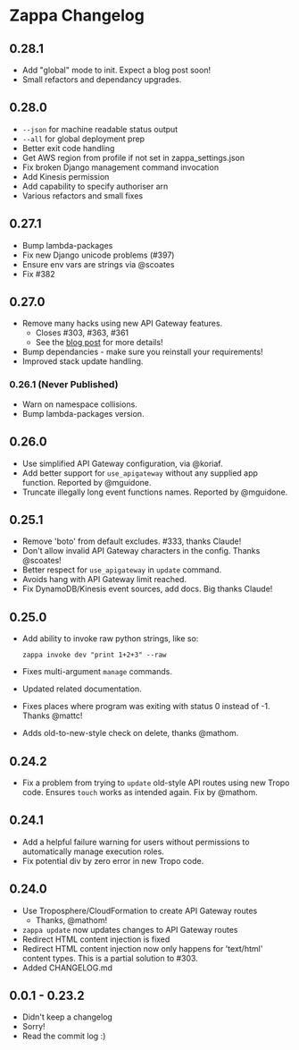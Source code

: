 # Zappa Changelog

## 0.28.1
* Add "global" mode to init. Expect a blog post soon!
* Small refactors and dependancy upgrades.

## 0.28.0
* `--json` for machine readable status output
* `--all` for global deployment prep
* Better exit code handling
* Get AWS region from profile if not set in zappa_settings.json
* Fix broken Django management command invocation
* Add Kinesis permission
* Add capability to specify authoriser arn
* Various refactors and small fixes

## 0.27.1

* Bump lambda-packages
* Fix new Django unicode problems (#397)
* Ensure env vars are strings via @scoates
* Fix #382

## 0.27.0

* Remove many hacks using new API Gateway features.
    * Closes #303, #363, #361
    * See the [blog post](https://blog.zappa.io/posts/unhacking-zappa-with-new-apigateway-features) for more details!
* Bump dependancies - make sure you reinstall your requirements!
* Improved stack update handling.

### 0.26.1 (Never Published)

* Warn on namespace collisions.
* Bump lambda-packages version.

## 0.26.0

* Use simplified API Gateway configuration, via @koriaf.
* Add better support for `use_apigateway` without any supplied app function. Reported by @mguidone.
* Truncate illegally long event functions names. Reported by @mguidone.

## 0.25.1

* Remove 'boto' from default excludes. #333, thanks Claude!
* Don't allow invalid API Gateway characters in the config. Thanks @scoates!
* Better respect for `use_apigateway` in `update` command.
* Avoids hang with API Gateway limit reached.
* Fix DynamoDB/Kinesis event sources, add docs. Big thanks Claude!

## 0.25.0

* Add ability to invoke raw python strings, like so:

    `zappa invoke dev "print 1+2+3" --raw`

* Fixes multi-argument `manage` commands.
* Updated related documentation.
* Fixes places where program was exiting with status 0 instead of -1. Thanks @mattc!
* Adds old-to-new-style check on delete, thanks @mathom.

## 0.24.2

* Fix a problem from trying to `update` old-style API routes using new Tropo code. Ensures `touch` works as intended again. Fix by @mathom.

## 0.24.1

* Add a helpful failure warning for users without permissions to automatically manage execution roles.
* Fix potential div by zero error in new Tropo code.

## 0.24.0

* Use Troposphere/CloudFormation to create API Gateway routes
  - Thanks, @mathom!
* `zappa update` now updates changes to API Gateway routes
* Redirect HTML content injection is fixed
* Redirect HTML content injection now only happens for 'text/html' content types. This is a partial solution to #303.
* Added CHANGELOG.md

## 0.0.1 - 0.23.2

* Didn't keep a changelog
* Sorry!
* Read the commit log :)

